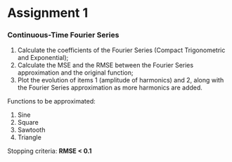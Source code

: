 # Assignment 1

<h3 align="left">Continuous-Time Fourier Series</h3>

1. Calculate the coefficients of the Fourier Series (Compact Trigonometric and Exponential);
2. Calculate the MSE and the RMSE between the Fourier Series approximation and the original function;
3. Plot the evolution of items 1 (amplitude of harmonics) and 2, along with the Fourier Series approximation as more harmonics are added.

Functions to be approximated:
1. Sine
2. Square
3. Sawtooth
4. Triangle

Stopping criteria: **RMSE < 0.1**